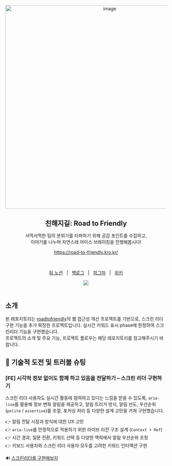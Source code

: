 <div align=center>
  <img width="636" alt="image" src="https://github.com/user-attachments/assets/0af48bc6-0594-492f-b030-e44ee2654a0f">
</div>

<h1 align=center style="text-align: center; font-size: 1.5em">친해지길: Road to Friendly</h3>

<div align=center>

<p>서먹서먹한 팀의 분위기를 타파하기 위해 공감 포인트를 수집하고,<br>이야기를 나누며 자연스레 아이스 브레이킹을 진행해봅시다!</p>

https://road-to-friendly.kro.kr/

<br/>


<p align=center>
  <a href="https://lime-mall-d34.notion.site/Road-to-friendly-2d8db233c6da4aaf8c3696a80ec83555?pvs=4">팀 노션</a>
  &nbsp; | &nbsp; 
  <a href="https://github.com/orgs/boostcampwm-2024/projects/13/views/6">백로그</a>
  &nbsp; | &nbsp;
  <a href="https://www.figma.com/design/wEa4zPVSbR94NPZ4rpgXpX/%EC%B9%9C%ED%95%B4%EC%A7%80%EA%B8%B8-%EB%94%94%EC%9E%90%EC%9D%B8?node-id=0-1&t=DG0578d4l8h9ZfxJ-1">피그마</a>
  &nbsp; | &nbsp; 
  <a href="https://github.com/boostcampwm-2024/web11-road_to_friendly/wiki">위키</a>
</p>

<div align=center>
  <a href="https://hits.seeyoufarm.com"><img src="https://hits.seeyoufarm.com/api/count/incr/badge.svg?url=https%3A%2F%2Fgithub.com%2Fboostcampwm-2024%2Fweb11-road_to_friendly&count_bg=%23B681FF&title_bg=%23555555&icon=&icon_color=%23E7E7E7&title=hits&edge_flat=false"/></a>
</div>
</div>
<br/>

## 소개
본 레포지토리는 [roadtofriendly](https://github.com/boostcampwm-2024/web11-road_to_friendly)의 웹 접근성 개선 프로젝트를 기반으로, 스크린 리더 구현 기능을 추가 확장한 프로젝트입니다.
실시간 키워드 표시 phase에 한정하여 스크린리더 기능을 구현했습니다.<br/>
프로젝트의 소개 및 주요 기능, 프로젝트 플로우는 해당 레포지토리를 참고해주시기 바랍니다.

## 🌈 기술적 도전 및 트러블 슈팅
### [FE] 시각적 정보 없이도 함께 하고 있음을 전달하기 – 스크린 리더 구현하기

스크린 리더 사용자도 실시간 활동에 참여하고 있다는 느낌을 받을 수 있도록, `aria-live`를 활용해 정보 변화 알림을 제공하고, 알림 트리거 방식, 알림 빈도, 우선순위(`polite` / `assertive`)를 조절, 포커싱 처리 등 다양한 설계 고민을 거쳐 구현했습니다.  

👉 알림 전달 시점과 방식에 대한 UX 고민<br/>
👉 `aria-live`를 안정적으로 적용하기 위한 라이브 리전 구조 설계 (`Context + Ref`)<br/>
👉 시간 경과, 질문 전환, 키워드 선택 등 다양한 맥락에서 알림 우선순위 조정<br/>
👉 키보드 사용자와 스크린 리더 사용자 모두를 고려한 키워드 인터랙션 구현<br/>

🔊 [스크린리더를 구현해보자](https://www.notion.so/1f157172b71f8077acf6d4680d901c55?pvs=4)
